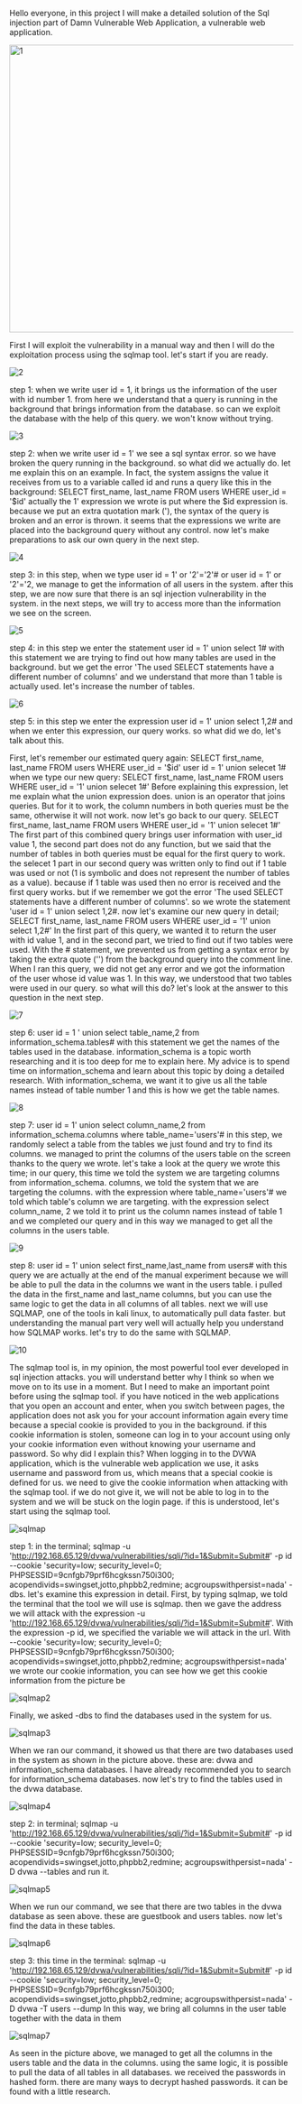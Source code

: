 Hello everyone, in this project I will make a detailed solution of the Sql injection part of Damn Vulnerable Web Application, a vulnerable web application.

<img width="510" alt="1" src="https://github.com/bdaggg/HACKING/assets/110742864/6d629f35-27b0-43fe-b1f0-cab14d01a272">

First I will exploit the vulnerability in a manual way and then I will do the exploitation process using the sqlmap tool. let's start if you are ready.

![2](https://github.com/bdaggg/HACKING/assets/110742864/c589bd87-adc4-4726-b78a-b7d4e5014af1)

step 1: when we write user id = 1, it brings us the information of the user with id number 1. from here we understand that a query is running in the background that brings information from the database. so can we exploit the database with the help of this query. we won't know without trying.

![3](https://github.com/bdaggg/HACKING/assets/110742864/1e9bb27d-d26c-4e15-a696-e5ed8db8a0be)


step 2: when we write user id = 1' we see a sql syntax error. so we have broken the query running in the background. so what did we actually do. let me explain this on an example. In fact, the system assigns the value it receives from us to a variable called id and runs a query like this in the background: SELECT first_name, last_name FROM users WHERE user_id = '$id' actually the 1' expression we wrote is put where the $id expression is. because we put an extra quotation mark ('), the syntax of the query is broken and an error is thrown. it seems that the expressions we write are placed into the background query without any control. now let's make preparations to ask our own query in the next step.

![4](https://github.com/bdaggg/HACKING/assets/110742864/f806569a-7d12-41da-bede-5c9b95543465)

step 3: in this step, when we type user id = 1' or '2'='2'# or user id = 1' or '2'='2, we manage to get the information of all users in the system. after this step, we are now sure that there is an sql injection vulnerability in the system. in the next steps, we will try to access more than the information we see on the screen.

![5](https://github.com/bdaggg/HACKING/assets/110742864/989ce846-a143-4f22-a745-2f7f16b24bda)

step 4: in this step we enter the statement user id = 1' union select 1# with this statement we are trying to find out how many tables are used in the background. but we get the error 'The used SELECT statements have a different number of columns' and we understand that more than 1 table is actually used. let's increase the number of tables.

![6](https://github.com/bdaggg/HACKING/assets/110742864/4ac2fac0-57ef-4c25-9c86-38cdcc50e62c)

step 5: in this step we enter the expression user id = 1' union select 1,2# and when we enter this expression, our query works. so what did we do, let's talk about this.

First, let's remember our estimated query again: SELECT first_name, last_name FROM users WHERE user_id = '$id' user id = 1' union selecet 1# when we type our new query: SELECT first_name, last_name FROM users WHERE user_id = '1' union selecet 1#' Before explaining this expression, let me explain what the union expression does. union is an operator that joins queries. But for it to work, the column numbers in both queries must be the same, otherwise it will not work. now let's go back to our query. SELECT first_name, last_name FROM users WHERE user_id = '1' union selecet 1#' The first part of this combined query brings user information with user_id value 1, the second part does not do any function, but we said that the number of tables in both queries must be equal for the first query to work. the selecet 1 part in our second query was written only to find out if 1 table was used or not (1 is symbolic and does not represent the number of tables as a value). because if 1 table was used then no error is received and the first query works. but if we remember we got the error 'The used SELECT statements have a different number of columns'. so we wrote the statement 'user id = 1' union select 1,2#. now let's examine our new query in detail; SELECT first_name, last_name FROM users WHERE user_id = '1' union select 1,2#' In the first part of this query, we wanted it to return the user with id value 1, and in the second part, we tried to find out if two tables were used. With the # statement, we prevented us from getting a syntax error by taking the extra quote ('') from the background query into the comment line. When I ran this query, we did not get any error and we got the information of the user whose id value was 1. In this way, we understood that two tables were used in our query. so what will this do? let's look at the answer to this question in the next step.

![7](https://github.com/bdaggg/HACKING/assets/110742864/94e518fd-58ff-449b-846d-322affb4d6e3)

step 6: user id = 1 ' union select table_name,2 from information_schema.tables# with this statement we get the names of the tables used in the database. information_schema is a topic worth researching and it is too deep for me to explain here. My advice is to spend time on information_schema and learn about this topic by doing a detailed research. With information_schema, we want it to give us all the table names instead of table number 1 and this is how we get the table names.

![8](https://github.com/bdaggg/HACKING/assets/110742864/efd423b1-70a0-4170-8711-a1686c828185)

step 7: user id = 1' union select column_name,2 from information_schema.columns where table_name='users'# in this step, we randomly select a table from the tables we just found and try to find its columns. we managed to print the columns of the users table on the screen thanks to the query we wrote. let's take a look at the query we wrote this time; in our query, this time we told the system we are targeting columns from information_schema. columns, we told the system that we are targeting the columns. with the expression where table_name='users'# we told which table's column we are targeting. with the expression select column_name, 2 we told it to print us the column names instead of table 1 and we completed our query and in this way we managed to get all the columns in the users table.

![9](https://github.com/bdaggg/HACKING/assets/110742864/c180fa63-8c95-450c-941c-7a6788411a50)

step 8: user id = 1' union select first_name,last_name from users# with this query we are actually at the end of the manual experiment because we will be able to pull the data in the columns we want in the users table. i pulled the data in the first_name and last_name columns, but you can use the same logic to get the data in all columns of all tables. next we will use SQLMAP, one of the tools in kali linux, to automatically pull data faster. but understanding the manual part very well will actually help you understand how SQLMAP works. let's try to do the same with SQLMAP.

![10](https://github.com/bdaggg/HACKING/assets/110742864/7f7cabb5-e607-4d30-a0b5-013624c9ea83)

The sqlmap tool is, in my opinion, the most powerful tool ever developed in sql injection attacks. you will understand better why I think so when we move on to its use in a moment. But I need to make an important point before using the sqlmap tool. if you have noticed in the web applications that you open an account and enter, when you switch between pages, the application does not ask you for your account information again every time because a special cookie is provided to you in the background. if this cookie information is stolen, someone can log in to your account using only your cookie information even without knowing your username and password. So why did I explain this? When logging in to the DVWA application, which is the vulnerable web application we use, it asks username and password from us, which means that a special cookie is defined for us. we need to give the cookie information when attacking with the sqlmap tool. if we do not give it, we will not be able to log in to the system and we will be stuck on the login page. if this is understood, let's start using the sqlmap tool.

![sqlmap](https://github.com/bdaggg/DVWA-Vulnerability-SQL-Injection/assets/110742864/01b7a28d-9569-475d-ad60-15f75301ed8c)

step 1: in the terminal; sqlmap -u 'http://192.168.65.129/dvwa/vulnerabilities/sqli/?id=1&Submit=Submit#' -p id --cookie 'security=low; security_level=0; PHPSESSID=9cnfgb79prf6hcgkssn750i300; acopendivids=swingset,jotto,phpbb2,redmine; acgroupswithpersist=nada' -dbs. let's examine this expression in detail. First, by typing sqlmap, we told the terminal that the tool we will use is sqlmap. then we gave the address we will attack with the expression -u 'http://192.168.65.129/dvwa/vulnerabilities/sqli/?id=1&Submit=Submit#'. With the expression -p id, we specified the variable we will attack in the url. With --cookie 'security=low; security_level=0; PHPSESSID=9cnfgb79prf6hcgkssn750i300; acopendivids=swingset,jotto,phpbb2,redmine; acgroupswithpersist=nada' we wrote our cookie information, you can see how we get this cookie information from the picture be

![sqlmap2](https://github.com/bdaggg/DVWA-Vulnerability-SQL-Injection/assets/110742864/cda3f975-8fec-4523-a7ae-ba9af06b8ee6)

Finally, we asked -dbs to find the databases used in the system for us.

![sqlmap3](https://github.com/bdaggg/DVWA-Vulnerability-SQL-Injection/assets/110742864/410dd263-814c-4369-9310-b9fb670561f1)

When we ran our command, it showed us that there are two databases used in the system as shown in the picture above. these are: dvwa and information_schema databases. I have already recommended you to search for information_schema databases. now let's try to find the tables used in the dvwa database.

![sqlmap4](https://github.com/bdaggg/DVWA-Vulnerability-SQL-Injection/assets/110742864/59a088fd-4675-447f-899c-2ac0d4574c45)

step 2: in terminal; sqlmap -u 'http://192.168.65.129/dvwa/vulnerabilities/sqli/?id=1&Submit=Submit#' -p id --cookie 'security=low; security_level=0; PHPSESSID=9cnfgb79prf6hcgkssn750i300; acopendivids=swingset,jotto,phpbb2,redmine; acgroupswithpersist=nada' -D dvwa --tables and run it.

![sqlmap5](https://github.com/bdaggg/DVWA-Vulnerability-SQL-Injection/assets/110742864/aecab604-d9bf-44c4-8ff3-dcc0581c4e6c)

When we run our command, we see that there are two tables in the dvwa database as seen above. these are guestbook and users tables. now let's find the data in these tables.

![sqlmap6](https://github.com/bdaggg/DVWA-Vulnerability-SQL-Injection/assets/110742864/45cb7a04-2fdf-4a88-89e6-712993c461f7)

step 3: this time in the terminal: sqlmap -u 'http://192.168.65.129/dvwa/vulnerabilities/sqli/?id=1&Submit=Submit#' -p id --cookie 'security=low; security_level=0; PHPSESSID=9cnfgb79prf6hcgkssn750i300; acopendivids=swingset,jotto,phpbb2,redmine; acgroupswithpersist=nada' -D dvwa -T users --dump In this way, we bring all columns in the user table together with the data in them

![sqlmap7](https://github.com/bdaggg/DVWA-Vulnerability-SQL-Injection/assets/110742864/8706d7ca-9d66-4204-84dc-30d0649b51a3)

As seen in the picture above, we managed to get all the columns in the users table and the data in the columns. using the same logic, it is possible to pull the data of all tables in all databases. we received the passwords in hashed form. there are many ways to decrypt hashed passwords. it can be found with a little research.
